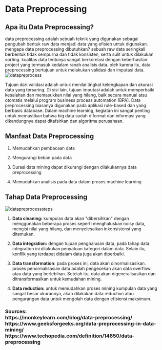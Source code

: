 # Data Preprocessing

<h2>Apa itu Data Preprocessing?</h2> 

data preprocessing adalah sebuah teknik yang digunakan sebagai pengubah bentuk raw data menjadi data yang efisien untuk digunakan.
mengapa data preprocessing dibutuhkan? sebuah raw data seringkali berbentuk tidak sempurna dan tidak konsisten, serta sulit untuk dilakukan sorting.
kualitas data tentunya sangat berkorelasi dengan keberhasilan project yang termasuk kedalam ranah analisis data. oleh karena itu, data preprocessing bertujuan untuk melakukan validasi dan imputasi data.  
![datapreprocess](https://user-images.githubusercontent.com/90243605/194757447-049eb4b7-b36b-4480-a4a1-70c9f3d49b2e.PNG)

Tujuan dari validasi adalah untuk menilai tingkat kelengkapan dan akurasi data yang tersaring. 
Di sisi lain, tujuan imputasi adalah untuk memperbaiki kesalahan dan memasukkan nilai yang hilang,  baik secara manual atau otomatis melalui program business process automation (BPA).
Data preprocessing biasanya digunakan pada aplikasi rule-based dan yang berbasis database. 
Dalam machine learning, kegiatan ini sangat penting untuk memastikan bahwa big data sudah diformat dan informasi yang dikandungnya dapat ditafsirkan dan algoritma perusahaan.

<h2>Manfaat Data Preprocessing</h2>

1. Memudahkan pembacaan data

2. Mengurangi beban pada data

3. Durasi data mining dapat dikurangi dengan dilakukannya data preprocessing

4. Memudahkan analisis pada data dalam proses machine learning

<h2>Tahap Data Preprocessing</h2>

![datapreprocesssteps](https://user-images.githubusercontent.com/90243605/194757379-fd27b7bb-a8fd-4f65-abe2-16b0c33c9c5c.PNG)

1. <b>Data cleaning:</b> kumpulan data akan "dibersihkan" dengan menggunakan beberapa proses seperti menghaluskan noisy data, mengisi nilai yang hilang, dan menyelesaikan inkonsistensi yang ditemukan.

2. <b>Data integration:</b> dengan tujuan penghalusan data, pada tahap data integration ini dilakukan penyatuan kategori dalam data. Selain itu, konflik yang terdapat didalam data juga akan diperbaiki.

3. <b>Data transformation:</b> pada proses ini, data akan dinormalisasikan. proses penormalisasian data adalah pengecekan akan data overflow atau data yang berlebihan. Setelah itu, data akan digeneralisasikan dan ditransformasikan untuk kemudahan mining.

3. <b>Data reduction:</b> untuk memudahkan proses mining kumpulan data yang sangat besar ukurannya, akan dilakukan data reduction atau pengurangan data untuk mengolah data dengan efisiensi maksimum.

<h3>Sources: 
  <br>
  https://monkeylearn.com/blog/data-preprocessing/ 
  <br>
  https://www.geeksforgeeks.org/data-preprocessing-in-data-mining/
  <br>
  https://www.techopedia.com/definition/14650/data-preprocessing
  </h3>
